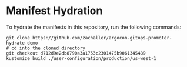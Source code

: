 # Manifest Hydration

To hydrate the manifests in this repository, run the following commands:

```shell
git clone https://github.com/zachaller/argocon-gitops-promoter-hydrate-demo
# cd into the cloned directory
git checkout d712d9e2db8790a3a1753c2301475b9061345489
kustomize build ./user-configuration/production/us-west-1
```
